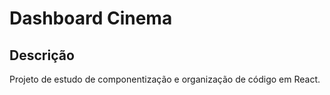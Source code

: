 # Dashboard Cinema

## Descrição

Projeto de estudo de componentização e organização de código em React.
